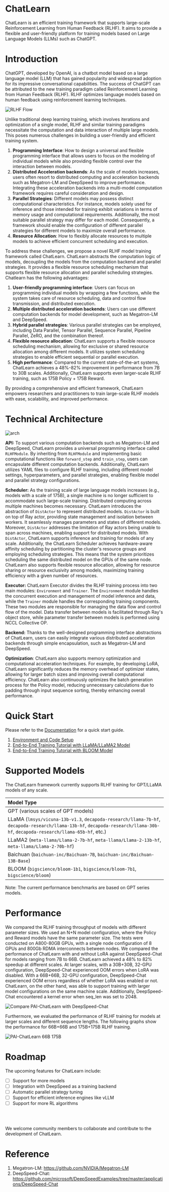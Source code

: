 # ChatLearn

ChatLearn is an efficient training framework that supports large-scale Reinforcement Learning from Human Feedback (RLHF). It aims to provide a flexible and user-friendly platform for training models based on Large Language Models (LLMs) such as ChatGPT.

# Introduction

ChatGPT, developed by OpenAI, is a chatbot model based on a large language model (LLM) that has gained popularity and widespread adoption for its impressive conversational capabilities. The success of ChatGPT can be attributed to the new training paradigm called Reinforcement Learning from Human Feedback (RLHF). RLHF optimizes language models based on human feedback using reinforcement learning techniques.


![RLHF Flow](../images/rlhf.png)


Unlike traditional deep learning training, which involves iterations and optimization of a single model, RLHF and similar training paradigms necessitate the computation and data interaction of multiple large models. This poses numerous challenges in building a user-friendly and efficient training system.

1. **Programming Interface**: How to design a universal and flexible programming interface that allows users to focus on the modeling of individual models while also providing flexible control over the interaction between models.
2. **Distributed Acceleration backends**: As the scale of models increases, users often resort to distributed computing and acceleration backends such as Megatron-LM and DeepSpeed to improve performance. Integrating these acceleration backends into a multi-model computation framework requires careful consideration and design.
3. **Parallel Strategies**: Different models may possess distinct computational characteristics. For instance, models solely used for inference and those intended for training exhibit variations in terms of memory usage and computational requirements. Additionally, the most suitable parallel strategy may differ for each model. Consequently, a framework should enable the configuration of different parallel strategies for different models to maximize overall performance.
4. **Resource Allocation**: How to flexibly allocate resources to multiple models to achieve efficient concurrent scheduling and execution.

To address these challenges, we propose a novel RLHF model training framework called ChatLearn. ChatLearn abstracts the computation logic of models, decoupling the models from the computation backend and parallel strategies. It provides a flexible resource scheduling mechanism that supports flexible resource allocation and parallel scheduling strategies. Chatlearn has the following advantages:

1. **User-friendly programming interface**: Users can focus on programming individual models by wrapping a few functions, while the system takes care of resource scheduling, data and control flow transmission, and distributed execution.
2. **Multiple distributed acceleration backends**: Users can use different computation backends for model development, such as Megatron-LM and DeepSpeed.
3. **Hybrid parallel strategies**: Various parallel strategies can be employed, including Data Parallel, Tensor Parallel, Sequence Parallel, Pipeline Parallel, ZeRO, and the combination thereof.
4. **Flexible resource allocation**: ChatLearn supports a flexible resource scheduling mechanism, allowing for exclusive or shared resource allocation among different models. It utilizes system scheduling strategies to enable efficient sequential or parallel execution.
5. **High performance**: Compared to the current state-of-the-art systems, ChatLearn achieves a 48%-82% improvement in performance from 7B to 30B scales. Additionally, ChatLearn supports even larger-scale RLHF training, such as 175B Policy + 175B Reward.

By providing a comprehensive and efficient framework, ChatLearn empowers researchers and practitioners to train large-scale RLHF models with ease, scalability, and improved performance.

# Technical Architecture

![arch](../images/arch.jpg)

**API:** To support various computation backends such as Megatron-LM and DeepSpeed, ChatLearn provides a universal programming interface called `RLHFModule`. By inheriting from `RLHFModule` and implementing basic computational functions like `forward_step` and `train_step`, users can encapsulate different computation backends. Additionally, ChatLearn utilizes YAML files to configure RLHF training, including different model settings, hyperparameters, and parallel strategies, enabling flexible model and parallel strategy configurations.

**Scheduler:** As the training scale of large language models increases (e.g., models with a scale of 175B), a single machine is no longer sufficient to accommodate such large-scale training. Distributed computing across multiple machines becomes necessary. ChatLearn introduces the abstraction of `DistActor` to represent distributed models. `DistActor` is built on top of Ray actor, providing state management and isolation between workers. It seamlessly manages parameters and states of different models. Moreover, `DistActor` addresses the limitation of Ray actors being unable to span across machines, enabling support for distributed models. With `DistActor`, ChatLearn supports inference and training for models of any scale. 
Additionally, the ChatLearn Scheduler achieves hardware-aware affinity scheduling by partitioning the cluster's resource groups and employing scheduling strategies. This means that the system prioritizes scheduling the same distributed model on the GPUs of the same node.
ChatLearn also supports flexible resource allocation, allowing for resource sharing or resource exclusivity among models, maximizing training efficiency with a given number of resources.

**Executor:** ChatLearn Executor divides the RLHF training process into two main modules: `Environment` and `Trainer`. The `Environment` module handles the concurrent execution and management of model inference and data, while the `Trainer` module handles the corresponding training components. These two modules are responsible for managing the data flow and control flow of the model. Data transfer between models is facilitated through Ray's object store, while parameter transfer between models is performed using NCCL Collective OP.


**Backend:** Thanks to the well-designed programming interface abstractions of ChatLearn, users can easily integrate various distributed acceleration backends through simple encapsulation, such as Megatron-LM and DeepSpeed.

**Optimization**: ChatLearn also supports memory optimization and computational acceleration techniques. For example, by developing LoRA, ChatLearn significantly reduces the memory overhead of optimizer states, allowing for larger batch sizes and improving overall computational efficiency. ChatLearn also continuously optimizes the batch generation process for the Policy model, reducing unnecessary calculations due to padding through input sequence sorting, thereby enhancing overall performance.


# Quick Start

Please refer to the [Documentation](https://chatlearn.readthedocs.io/zh/latest/) for a quick start guide.

1. [Environment and Code Setup](installation.md) 
2. [End-to-End Training Tutorial with LLaMA/LLaMA2 Model](tutorial/tutorial_llama2.md)
3. [End-to-End Training Tutorial with BLOOM Model](tutorial/tutorial_bloom.md)

# Supported Models

The ChatLearn framework currently supports RLHF training for GPT/LLaMA models of any scale.


| Model Type                                                                                                                                                                                              |
|:--------------------------------------------------------------------------------------------------------------------------------------------------------------------------------------------------------|
| GPT (various scales of GPT models)                                                                                                                                                                      |
| LLaMA (`lmsys/vicuna-13b-v1.3`, `decapoda-research/llama-7b-hf`, `decapoda-research/llama-13b-hf`, `decapoda-research/llama-30b-hf`, `decapoda-research/llama-65b-hf`, etc.)                            |
| LLaMA2 (`meta-llama/Llama-2-7b-hf`, `meta-llama/Llama-2-13b-hf`, `meta-llama/Llama-2-70b-hf`)                                                                                                           |
| Baichuan (`baichuan-inc/Baichuan-7B`, `baichuan-inc/Baichuan-13B-Base`)                                                                                                                                 |
| BLOOM (`bigscience/bloom-1b1`, `bigscience/bloom-7b1`, `bigscience/bloom`)                                                                                                                              |

Note: The current performance benchmarks are based on GPT series models.

# Performance

We compared the RLHF training throughput of models with different parameter sizes. We used an N+N model configuration, where the Policy and Reward models have the same parameter size. The tests were conducted on A800-80GB GPUs, with a single node configuration of 8 GPUs and 800Gb RDMA interconnects between nodes. We compared the performance of ChatLearn with and without LoRA against DeepSpeed-Chat for models ranging from 7B to 66B. ChatLearn achieved a 48% to 82% speedup at different scales. At larger scales, with a 30B+30B, 32-GPU configuration, DeepSpeed-Chat experienced OOM errors when LoRA was disabled. With a 66B+66B, 32-GPU configuration, DeepSpeed-Chat experienced OOM errors regardless of whether LoRA was enabled or not. ChatLearn, on the other hand, was able to support training with larger model configurations on the same machine scale. Additionally, DeepSpeed-Chat encountered a kernel error when seq_len was set to 2048.

![Compare PAI-ChatLearn with DeepSpeed-Chat](../images/gpt-perf-cmp.png)

Furthermore, we evaluated the performance of RLHF training for models at larger scales and different sequence lengths. The following graphs show the performance for 66B+66B and 175B+175B RLHF training.

![PAI-ChatLearn 66B 175B](../images/gpt-perf-66-175.png)

# Roadmap

The upcoming features for ChatLearn include:
- [ ] Support for more models
- [ ] Integration with DeepSpeed as a training backend
- [ ] Automatic parallel strategy tuning
- [ ] Support for efficient inference engines like vLLM
- [ ] Support for more RL algorithms

<br><br>

We welcome community members to collaborate and contribute to the development of ChatLearn.


# Reference

1. Megatron-LM: https://github.com/NVIDIA/Megatron-LM
2. DeepSpeed-Chat: https://github.com/microsoft/DeepSpeedExamples/tree/master/applications/DeepSpeed-Chat
